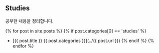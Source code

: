## Studies
공부한 내용을 정리합니다.

{% for post in site.posts %}
{% if post.categories[0] == 'studies' %}
- [{{ post.title }} {{ post.categories }}](../{{ post.url }})
{% endif %}
{% endfor %}
